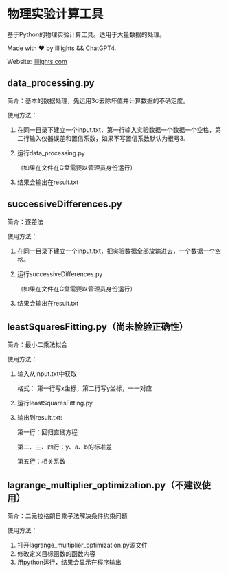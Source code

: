 # 物理实验计算工具
基于Python的物理实验计算工具。适用于大量数据的处理。

Made with ❤️ by illlights && ChatGPT4.

Website: [illlights.com](https://www.illlights.com)



## data_processing.py

简介：基本的数据处理，先运用3σ去除坏值并计算数据的不确定度。

使用方法：

1. 在同一目录下建立一个input.txt，第一行输入实验数据一个数据一个空格，第二行输入仪器误差和置信系数，如果不写置信系数默认为根号3.

2. 运行data_processing.py

   （如果在文件在C盘需要以管理员身份运行）

3. 结果会输出在result.txt



## successiveDifferences.py

简介：逐差法

使用方法：

1. 在同一目录下建立一个input.txt，把实验数据全部放输进去，一个数据一个空格。

2. 运行successiveDifferences.py

   （如果在文件在C盘需要以管理员身份运行）

3. 结果会输出在result.txt



## leastSquaresFitting.py（尚未检验正确性）

简介：最小二乘法拟合

使用方法：

1. 输入从input.txt中获取

   格式： 第一行写x坐标，第二行写y坐标，一一对应 

2. 运行leastSquaresFitting.py

3. 输出到result.txt: 

   第一行：回归直线方程 

   第二、三、四行：y、a、b的标准差 

   第五行：相关系数



## lagrange_multiplier_optimization.py（不建议使用）

简介：二元拉格朗日乘子法解决条件约束问题

使用方法：

1. 打开lagrange_multiplier_optimization.py源文件
2. 修改定义目标函数的函数内容
3. 用python运行，结果会显示在程序输出
